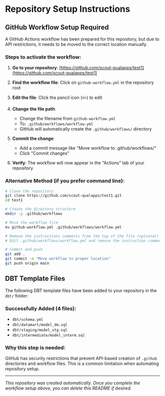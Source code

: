 # Repository Setup Instructions

## GitHub Workflow Setup Required

A GitHub Actions workflow has been prepared for this repository, but due to API restrictions, it needs to be moved to the correct location manually.

### Steps to activate the workflow:

1. **Go to your repository**: [https://github.com/scout-qualapps/test1](https://github.com/scout-qualapps/test1)

2. **Find the workflow file**: Click on `github-workflow.yml` in the repository root

3. **Edit the file**: Click the pencil icon (✏️) to edit

4. **Change the file path**: 
   - Change the filename from `github-workflow.yml` 
   - To: `.github/workflows/workflow.yml`
   - GitHub will automatically create the `.github/workflows/` directory

5. **Commit the change**: 
   - Add a commit message like "Move workflow to .github/workflows/"
   - Click "Commit changes"

6. **Verify**: The workflow will now appear in the "Actions" tab of your repository

### Alternative Method (if you prefer command line):

```bash
# Clone the repository
git clone https://github.com/scout-qualapps/test1.git
cd test1

# Create the directory structure
mkdir -p .github/workflows

# Move the workflow file
mv github-workflow.yml .github/workflows/workflow.yml

# Remove the instructions comments from the top of the file (optional)
# Edit .github/workflows/workflow.yml and remove the instruction comments

# Commit and push
git add .
git commit -m "Move workflow to proper location"
git push origin main
```


## DBT Template Files

The following DBT template files have been added to your repository in the `dbt/` folder:

### Successfully Added (4 files):
- `dbt/schema.yml`
- `dbt/datamart/model_dm.sql`
- `dbt/staging/model_stg.sql`
- `dbt/intermediate/model_interm.sql`

### Why this step is needed:

GitHub has security restrictions that prevent API-based creation of `.github` directories and workflow files. This is a common limitation when automating repository setup.

---

*This repository was created automatically. Once you complete the workflow setup above, you can delete this README if desired.*
